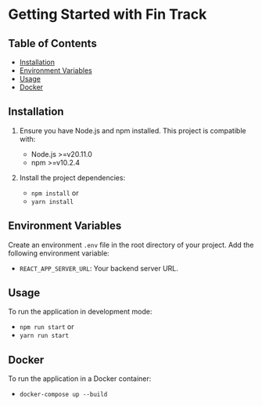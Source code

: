 # Getting Started with Fin Track

## Table of Contents

- [Installation](#installation)
- [Environment Variables](#environment-variables)
- [Usage](#usage)
- [Docker](#docker)

## Installation

1. Ensure you have Node.js and npm installed. This project is compatible with:
   - Node.js >=v20.11.0
   - npm >=v10.2.4

3. Install the project dependencies:
   - `npm install`
     or
   - `yarn install`

## Environment Variables

Create an environment `.env` file in the root directory of your project. Add the following environment variable:
- `REACT_APP_SERVER_URL`: Your backend server URL.

## Usage

To run the application in development mode:
- `npm run start`
  or
- `yarn run start`

## Docker

To run the application in a Docker container:
- `docker-compose up --build`